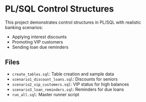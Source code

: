 # PL/SQL Control Structures 

This project demonstrates control structures in PL/SQL with realistic banking scenarios:
- Applying interest discounts
- Promoting VIP customers
- Sending loan due reminders

## Files
- `create_tables.sql`: Table creation and sample data
- `scenario1_discount_loans.sql`: Discounts for seniors
- `scenario2_vip_customers.sql`: VIP status for high balances
- `scenario3_loan_reminders.sql`: Reminders for due loans
- `run_all.sql`: Master runner script
